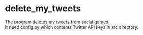 # delete_my_tweets
The program deletes my tweets from social games.  
It need config.py which contents Twitter API keys in src directory.  